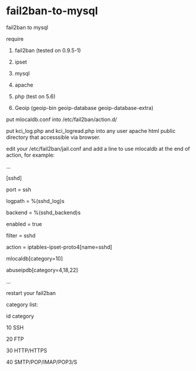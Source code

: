 # fail2ban-to-mysql
fail2ban to mysql

require

1. fail2ban (tested on 0.9.5-1)

2. ipset

3. mysql

4. apache

5. php (test on 5.6)

6. Geoip (geoip-bin geoip-database geoip-database-extra)

put mlocaldb.conf into /etc/fail2ban/action.d/

put kci_log.php and kci_logread.php into any user apache html public directory that accesssible via browser. 

edit your /etc/fail2ban/jail.conf and add a line to use mlocaldb at the end of action, for example:

...

[sshd]

port    = ssh

logpath = %(sshd_log)s

backend = %(sshd_backend)s

enabled = true

filter = sshd

action = iptables-ipset-proto4[name=sshd]

mlocaldb[category=10]

abuseipdb[category=4,18,22] 

...


restart your fail2ban 

category list:

id	category

10 	SSH

20 	FTP

30	HTTP/HTTPS

40	SMTP/POP/IMAP/POP3/S

